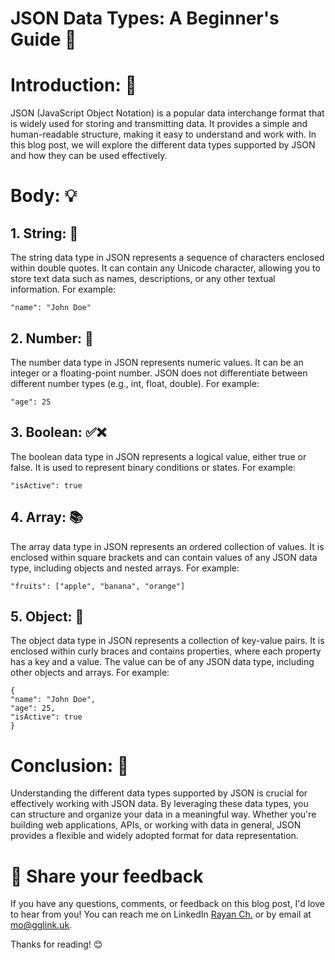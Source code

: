 # JSON Data Types: A Beginner's Guide 📝

# Introduction: 🌟

JSON (JavaScript Object Notation) is a popular data interchange format that is widely used for storing and transmitting data. It provides a simple and human-readable structure, making it easy to understand and work with. In this blog post, we will explore the different data types supported by JSON and how they can be used effectively.

# Body: 💡

## 1. String: 📜

The string data type in JSON represents a sequence of characters enclosed within double quotes. It can contain any Unicode character, allowing you to store text data such as names, descriptions, or any other textual information. For example:
```
"name": "John Doe"
```

## 2. Number: 🔢

The number data type in JSON represents numeric values. It can be an integer or a floating-point number. JSON does not differentiate between different number types (e.g., int, float, double). For example:
```
"age": 25
```


## 3. Boolean: ✅❌

The boolean data type in JSON represents a logical value, either true or false. It is used to represent binary conditions or states. For example:
```
"isActive": true
```

## 4. Array: 📚

The array data type in JSON represents an ordered collection of values. It is enclosed within square brackets and can contain values of any JSON data type, including objects and nested arrays. For example:
```
"fruits": ["apple", "banana", "orange"]
```


## 5. Object: 🏢

The object data type in JSON represents a collection of key-value pairs. It is enclosed within curly braces and contains properties, where each property has a key and a value. The value can be of any JSON data type, including other objects and arrays. For example:
```
{
"name": "John Doe",
"age": 25,
"isActive": true
}
```


# Conclusion: 🎉

Understanding the different data types supported by JSON is crucial for effectively working with JSON data. By leveraging these data types, you can structure and organize your data in a meaningful way. Whether you're building web applications, APIs, or working with data in general, JSON provides a flexible and widely adopted format for data representation.

# 📣 Share your feedback

If you have any questions, comments, or feedback on this blog post, I'd love to hear from you! You can reach me on LinkedIn [Rayan Ch.](https://www.linkedin.com/in/rayan-ch-b787ab224/) or by email at [mo@gglink.uk](mailto:mo@gglink.uk).

Thanks for reading! 😊
